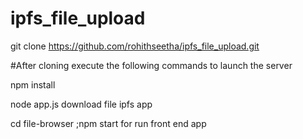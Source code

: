 # ipfs_file_upload
git clone https://github.com/rohithseetha/ipfs_file_upload.git


#After cloning execute the following commands to launch the server

npm install

node app.js
 download file ipfs app

 cd file-browser ;npm start for run front end app
 